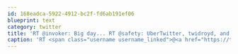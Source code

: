 ```yaml
---
id: 168eadca-5922-4912-bc2f-fd6ab191ef06
blueprint: text
category: twitter
title: 'RT @invoker: Big day... RT @safety: UberTwitter, twidroyd, and UberCurrent suspended due to policy violations.  More here: http://t.co/H ...'
caption: 'RT <span class="username username_linked">@<a href="https://twitter.com/invoker" title="Ryan Holmes">invoker</a></span>: Big day... RT @safety: UberTwitter, twidroyd, and UberCurrent suspended due to policy violations.  More here: http://t.co/H ...'
---
```

